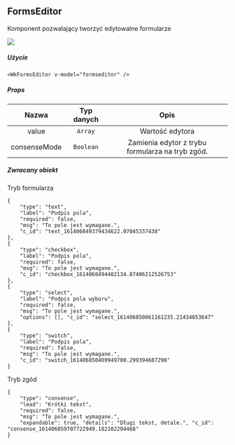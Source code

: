 ## FormsEditor

Komponent pozwalający tworzyć edytowalne formularze


<img src="./images/formseditor.png"  style="display: block">

##### Użycie
```
<WkFormsEditor v-model="formseditor" />
```

##### Props
| Nazwa | Typ danych | Opis | 
|:-:|:-:|:-:|
| value | `Array` | Wartość edytora |
| consenseMode | `Boolean` | Zamienia edytor z trybu formularza na tryb zgód. |

##### Zwracany obiekt
Tryb formularza

```
{ 
    "type": "text", 
    "label": "Podpis pola", 
    "required": false, 
    "msg": "To pole jest wymagane.", 
    "c_id": "text_161406849379434622.07045337438" 
}, 
{ 
    "type": "checkbox", 
    "label": "Podpis pola", 
    "required": false, 
    "msg": "To pole jest wymagane.", 
    "c_id": "checkbox_1614068494402134.87406212526753" 
}, 
{ 
    "type": "select", 
    "label": "Podpis pola wyboru", 
    "required": false, 
    "msg": "To pole jest wymagane.", 
    "options": [], "c_id": "select_161406850061161235.21434053647" 
}, 
{ 
    "type": "switch", 
    "label": "Podpis pola", 
    "required": false, 
    "msg": "To pole jest wymagane.", 
    "c_id": "switch_161406850409949700.299394687296" 
}
```
Tryb zgód

```
{ 
    "type": "consense", 
    "lead": "Krótki tekst", 
    "required": false, 
    "msg": "To pole jest wymagane.", 
    "expandable": true, "details": "Długi tekst, detale.", "c_id": "consense_161406859707722949.182102204468" 
}
```